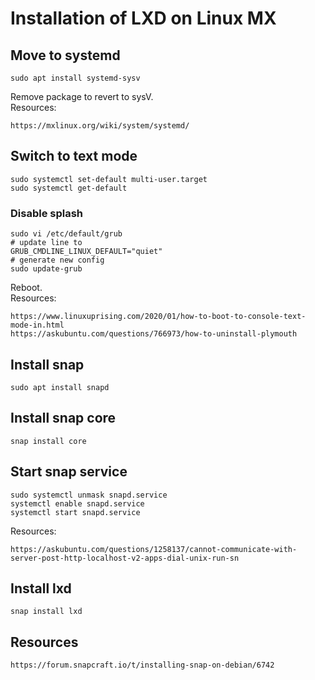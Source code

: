 # Installation of LXD on Linux MX
## Move to systemd
```
sudo apt install systemd-sysv
```
Remove package to revert to sysV.<br/>
Resources:
```
https://mxlinux.org/wiki/system/systemd/
```

## Switch to text mode
```
sudo systemctl set-default multi-user.target
sudo systemctl get-default
```
### Disable splash
```
sudo vi /etc/default/grub
# update line to
GRUB_CMDLINE_LINUX_DEFAULT="quiet"
# generate new config
sudo update-grub
```
Reboot.<br/>
Resources:
```
https://www.linuxuprising.com/2020/01/how-to-boot-to-console-text-mode-in.html
https://askubuntu.com/questions/766973/how-to-uninstall-plymouth
```

## Install snap
```
sudo apt install snapd
```
## Install snap core
```
snap install core
```
## Start snap service
```
sudo systemctl unmask snapd.service
systemctl enable snapd.service
systemctl start snapd.service
```
Resources:
```
https://askubuntu.com/questions/1258137/cannot-communicate-with-server-post-http-localhost-v2-apps-dial-unix-run-sn
```
## Install lxd
```
snap install lxd
```
## Resources
```
https://forum.snapcraft.io/t/installing-snap-on-debian/6742
```
